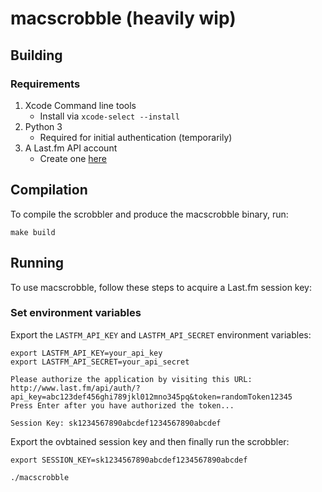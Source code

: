 # macscrobble (heavily wip)

## Building

### Requirements

1. Xcode Command line tools
    * Install via `xcode-select --install`
2. Python 3
    * Required for initial authentication (temporarily)
3. A Last.fm API account
    * Create one [here](https://www.last.fm/api/account/create)

## Compilation

To compile the scrobbler and produce the macscrobble binary, run:

```shell
make build
```

## Running

To use macscrobble, follow these steps to acquire a Last.fm session key:

### Set environment variables

Export the `LASTFM_API_KEY` and `LASTFM_API_SECRET` environment variables:

```
export LASTFM_API_KEY=your_api_key
export LASTFM_API_SECRET=your_api_secret
```

```
Please authorize the application by visiting this URL: http://www.last.fm/api/auth/?api_key=abc123def456ghi789jkl012mno345pq&token=randomToken12345
Press Enter after you have authorized the token...

Session Key: sk1234567890abcdef1234567890abcdef
```

Export the ovbtained session key and then finally run the scrobbler:

```shell
export SESSION_KEY=sk1234567890abcdef1234567890abcdef

./macscrobble
```
